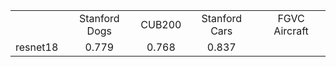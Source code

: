 
|            |           |          |          |             |
| :----:     |  :----:   | :----:   | :----:   |  :----:     |
|            | Stanford Dogs |    CUB200     | Stanford Cars | FGVC Aircraft  | 
| resnet18   |     0.779     |    0.768      |    0.837      |           | 

